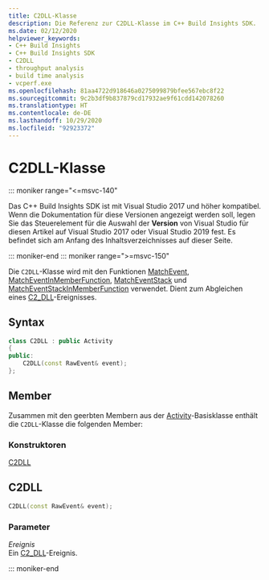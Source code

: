```yaml
---
title: C2DLL-Klasse
description: Die Referenz zur C2DLL-Klasse im C++ Build Insights SDK.
ms.date: 02/12/2020
helpviewer_keywords:
- C++ Build Insights
- C++ Build Insights SDK
- C2DLL
- throughput analysis
- build time analysis
- vcperf.exe
ms.openlocfilehash: 81aa4722d918646a0275099879bfee567ebc8f22
ms.sourcegitcommit: 9c2b3df9b837879cd17932ae9f61cdd142078260
ms.translationtype: HT
ms.contentlocale: de-DE
ms.lasthandoff: 10/29/2020
ms.locfileid: "92923372"
---
```

# <a name="c2dll-class"></a>C2DLL-Klasse

::: moniker range="<=msvc-140"

Das C++ Build Insights SDK ist mit Visual Studio 2017 und höher kompatibel. Wenn die Dokumentation für diese Versionen angezeigt werden soll, legen Sie das Steuerelement für die Auswahl der **Version** von Visual Studio für diesen Artikel auf Visual Studio 2017 oder Visual Studio 2019 fest. Es befindet sich am Anfang des Inhaltsverzeichnisses auf dieser Seite.

::: moniker-end
::: moniker range=">=msvc-150"

Die `C2DLL`-Klasse wird mit den Funktionen [MatchEvent](../functions/match-event.md), [MatchEventInMemberFunction](../functions/match-event-in-member-function.md), [MatchEventStack](../functions/match-event-stack.md) und [MatchEventStackInMemberFunction](../functions/match-event-stack-in-member-function.md) verwendet. Dient zum Abgleichen eines [C2_DLL](../event-table.md#c2-dll)-Ereignisses.

## <a name="syntax"></a>Syntax

```cpp
class C2DLL : public Activity
{
public:
    C2DLL(const RawEvent& event);
};
```

## <a name="members"></a>Member

Zusammen mit den geerbten Membern aus der [Activity](activity.md)-Basisklasse enthält die `C2DLL`-Klasse die folgenden Member:

### <a name="constructors"></a>Konstruktoren

[C2DLL](#c2-dll)

## <a name="c2dll"></a><a name="c2-dll"></a> C2DLL

```cpp
C2DLL(const RawEvent& event);
```

### <a name="parameters"></a>Parameter

*Ereignis*\
Ein [C2_DLL](../event-table.md#c2-dll)-Ereignis.

::: moniker-end
